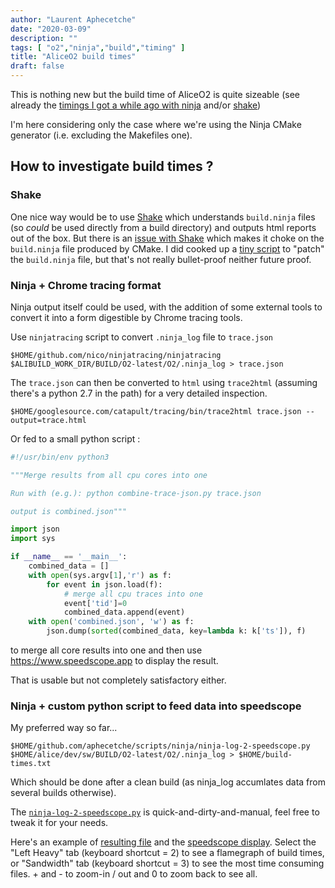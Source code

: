 ```yaml
---
author: "Laurent Aphecetche"
date: "2020-03-09"
description: ""
tags: [ "o2","ninja","build","timing" ]
title: "AliceO2 build times"
draft: false
---
```


This is nothing new but the build time of AliceO2 is quite sizeable (see
already the [timings I got a while ago with ninja](/2018/05/09/ninja-vs-make/)
and/or [shake](https://alice-talk.web.cern.ch/t/ninja-anyone/66/13))

I'm here considering only the case where we're using the Ninja CMake generator
(i.e. excluding the Makefiles one).

## How to investigate build times ?

### Shake

One nice way would be to use [Shake](https://shakebuild.com) which understands
`build.ninja` files 
(so *could* be used directly from a build directory)
and outputs html reports out of the box. But
there is an [issue with Shake](https://github.com/ndmitchell/shake/issues/679)
which makes it choke on the `build.ninja` file produced by CMake.  I did cooked
up a [tiny
script](https://github.com/aphecetche/scripts/blob/master/ninja/filter-order-only-depends-on-dir.sh)
to "patch" the `build.ninja` file, but that's not really bullet-proof neither
future proof.

### Ninja + Chrome tracing format

Ninja output itself could be used, with the addition of some external tools to convert it into 
 a form digestible by Chrome tracing tools.

Use `ninjatracing` script to convert `.ninja_log` file to `trace.json`

    $HOME/github.com/nico/ninjatracing/ninjatracing $ALIBUILD_WORK_DIR/BUILD/O2-latest/O2/.ninja_log > trace.json

The `trace.json` can then be converted to `html` using `trace2html`
(assuming there's a python 2.7 in the path) for a very detailed inspection.

    $HOME/googlesource.com/catapult/tracing/bin/trace2html trace.json --output=trace.html

Or fed to a small python script  : 

```python
#!/usr/bin/env python3

"""Merge results from all cpu cores into one

Run with (e.g.): python combine-trace-json.py trace.json

output is combined.json"""

import json
import sys

if __name__ == '__main__':
    combined_data = []
    with open(sys.argv[1],'r') as f:
        for event in json.load(f):
            # merge all cpu traces into one
            event['tid']=0
            combined_data.append(event)
    with open('combined.json', 'w') as f:
        json.dump(sorted(combined_data, key=lambda k: k['ts']), f)
```

to merge all core results into one and then use 
<https://www.speedscope.app> to display the result.

That is usable but not completely satisfactory either.

### Ninja + custom python script to feed data into speedscope

My preferred way so far...

    $HOME/github.com/aphecetche/scripts/ninja/ninja-log-2-speedscope.py $HOME/alice/dev/sw/BUILD/O2-latest/O2/.ninja_log > $HOME/build-times.txt

Which should be done after a clean build (as ninja_log accumlates data from several builds otherwise).

The [`ninja-log-2-speedscope.py`](https://github.com/aphecetche/scripts/blob/master/ninja/ninja-log-2-speedscope.py) is quick-and-dirty-and-manual, feel free to tweak it for your needs. 

Here's an example of [resulting file](/post/o2-build-times/aliceo2-build-10-march-2020.txt) and the [speedscope display](https://www.speedscope.app#profileURL=https://aphecetche.netlify.com/post/o2-build-times/aliceo2-build-10-march-2020.txt). Select the "Left Heavy" tab (keyboard shortcut = 2) to see a flamegraph of build times, or "Sandwidth" tab (keyboard shortcut = 3) to see the most time consuming files. + and - to zoom-in / out and 0 to zoom back to see all.
